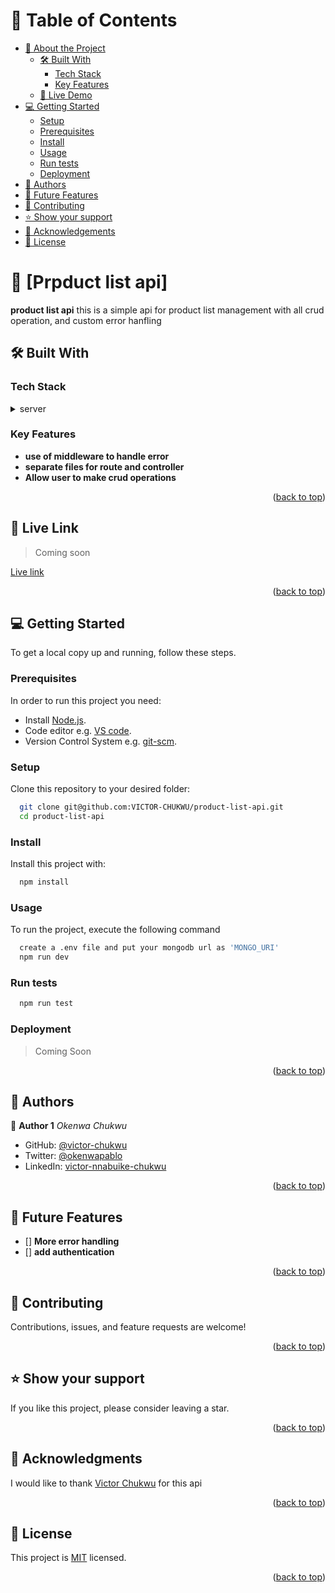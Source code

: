 <a name="readme-top"></a>

<!-- TABLE OF CONTENTS -->

# 📗 Table of Contents

- [📖 About the Project](#about-project)
  - [🛠 Built With](#built-with)
    - [Tech Stack](#tech-stack)
    - [Key Features](#key-features)
  - [🚀 Live Demo](#live-demo)
- [💻 Getting Started](#getting-started)
  - [Setup](#setup)
  - [Prerequisites](#prerequisites)
  - [Install](#install)
  - [Usage](#usage)
  - [Run tests](#run-tests)
  - [Deployment](#triangular_flag_on_post-deployment)
- [👥 Authors](#authors)
- [🔭 Future Features](#future-features)
- [🤝 Contributing](#contributing)
- [⭐️ Show your support](#support)
- [🙏 Acknowledgements](#acknowledgements)
- [📝 License](#license)

<!-- PROJECT DESCRIPTION -->

# 📖 [Prpduct list api] <a name="about-project"></a>

**product list api** this is a simple api for product list management with all crud operation, and custom error hanfling

## 🛠 Built With <a name="built-with"></a>

### Tech Stack <a name="tech-stack"></a>

<details>
  <summary>server</summary>
  <ul>
    <li><a href="https://nodejs.org/dist/latest-v18.x/docs/api/">node js</a></li>
    <li><a href="https://expressjs.com/en/5x/api.html">express</a></li>
    <li><a href="https://developer.mozilla.org/fr/docs/Web/JavaScript">JavaScript</a></li>
    <li><a href="https://www.mongodb.com/docs/atlas/getting-started/">mongo DB</a></li>
    <!-- <li><a href="https://redux-toolkit.js.org/">Redux Toolkit</a></li> -->
  </ul>
</details>

<!-- Features -->

### Key Features <a name="key-features"></a>

- **use of middleware to handle error**
- **separate files for route and controller**
- **Allow user to make crud operations**

<p align="right">(<a href="#readme-top">back to top</a>)</p>

<!-- LIVE DEMO -->

## 🚀 Live Link <a name="live-demo"></a>

> Coming soon

[Live link](https://okenwa-app-m54d.onrender.com/api/v1/products)

<p align="right">(<a href="#readme-top">back to top</a>)</p>

<!-- GETTING STARTED -->

## 💻 Getting Started <a name="getting-started"></a>

To get a local copy up and running, follow these steps.

### Prerequisites

In order to run this project you need:

- Install [Node.js](https://nodejs.org/en/).
- Code editor e.g. [VS code](https://code.visualstudio.com/download).
- Version Control System e.g. [git-scm](https://git-scm.com/downloads).

### Setup

Clone this repository to your desired folder:

```sh
  git clone git@github.com:VICTOR-CHUKWU/product-list-api.git
  cd product-list-api
```

### Install

Install this project with:

```sh
  npm install
```

### Usage

To run the project, execute the following command

```sh
  create a .env file and put your mongodb url as 'MONGO_URI'
  npm run dev
```

### Run tests

```sh
  npm run test
```

### Deployment

> Coming Soon

<p align="right">(<a href="#readme-top">back to top</a>)</p>

<!-- AUTHORS -->

## 👥 Authors <a name="authors"></a>

👤 **Author 1**
_Okenwa Chukwu_

- GitHub: [@victor-chukwu](https://github.com/VICTOR-CHUKWU)
- Twitter: [@okenwapablo](https://twitter.com/okenwapablo)
- LinkedIn: [victor-nnabuike-chukwu](https://www.linkedin.com/in/victor-nnabuike-chukwu/)

<p align="right">(<a href="#readme-top">back to top</a>)</p>

<!-- FUTURE FEATURES -->

## 🔭 Future Features <a name="future-features"></a>

- [] **More error handling**
- [] **add authentication**

<p align="right">(<a href="#readme-top">back to top</a>)</p>

<!-- CONTRIBUTING -->

## 🤝 Contributing <a name="contributing"></a>

Contributions, issues, and feature requests are welcome!

<!-- Feel free to check the [issues page](https://github.com/Matthieu96Code/metrics-webapp/issues) -->

<p align="right">(<a href="#readme-top">back to top</a>)</p>

<!-- SUPPORT -->

## ⭐️ Show your support <a name="support"></a>

If you like this project, please consider leaving a star.

<p align="right">(<a href="#readme-top">back to top</a>)</p>

<!-- ACKNOWLEDGEMENTS -->

## 🙏 Acknowledgments <a name="acknowledgements"></a>

I would like to thank [Victor Chukwu](https://vics-portfolio.onrender.com/) for this api

<p align="right">(<a href="#readme-top">back to top</a>)</p>

<!-- LICENSE -->

## 📝 License <a name="license"></a>

This project is [MIT](./LICENSE) licensed.

<p align="right">(<a href="#readme-top">back to top</a>)</p>
